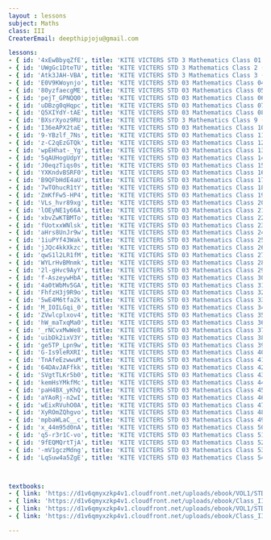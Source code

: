 ```yaml
--- 
layout : lessons 
subject: Maths
class: III
CreaterEmail: deepthipjoju@gmail.com

lessons: 
- { id: '4xEwBbyqZfE', title: 'KITE VICTERS STD 3 Mathematics Class 01 (First Bell-ഫസ്റ്റ് ബെല്‍)' }
- { id: 'UWgGc1DteTU', title: 'KITE VICTERS STD 3 Mathematics Class 2 (First Bell-ഫസ്റ്റ് ബെല്‍)' }
- { id: 'Atk3JAH-VBA', title: 'KITE VICTERS STD 3 Mathematics Class 3 (First Bell-ഫസ്റ്റ് ബെല്‍)' }
- { id: 'E0V9KWoynjo', title: 'KITE VICTERS STD 03 Mathematics Class 04 (First Bell-ഫസ്റ്റ് ബെല്‍)' }
- { id: '80yzfaecgME', title: 'KITE VICTERS STD 03 Mathematics Class 05 (First Bell-ഫസ്റ്റ് ബെല്‍)' }
- { id: 'pejT_GPNQQ0', title: 'KITE VICTERS STD 03 Mathematics Class 06 (First Bell-ഫസ്റ്റ് ബെല്‍)' }
- { id: 'uDBzg0qHqpc', title: 'KITE VICTERS STD 03 Mathematics Class 07 (First Bell-ഫസ്റ്റ് ബെല്‍)' }
- { id: 'Q5XIYdY-tAE', title: 'KITE VICTERS STD 03 Mathematics Class 08 (First Bell-ഫസ്റ്റ് ബെല്‍)' }
- { id: 'BXsrXyoz9RU', title: 'KITE VICTERS STD 3 Mathematics Class 9 (First Bell-ഫസ്റ്റ് ബെല്‍)' }
- { id: 'I36eAPX2taE', title: 'KITE VICTERS STD 03 Mathematics Class 10 (First Bell-ഫസ്റ്റ് ബെല്‍)' }
- { id: '9-YBzlf_7Ns', title: 'KITE VICTERS STD 03 Mathematics Class 11 (First Bell-ഫസ്റ്റ് ബെല്‍)' }
- { id: 'z-C2qEzGTQk', title: 'KITE VICTERS STD 03 Mathematics Class 12 (First Bell-ഫസ്റ്റ് ബെല്‍)' }
- { id: 'wpEHhat-_Yg', title: 'KITE VICTERS STD 03 Mathematics Class 13 (First Bell-ഫസ്റ്റ് ബെല്‍)' }
- { id: '5qAUHogUdpY', title: 'KITE VICTERS STD 03 Mathematics Class 14 (First Bell-ഫസ്റ്റ് ബെല്‍)' }
- { id: 'J0eqzTiqs0s', title: 'KITE VICTERS STD 03 Mathematics Class 15 (First Bell-ഫസ്റ്റ് ബെല്‍)' }
- { id: 'YXKndvBSRF0', title: 'KITE VICTERS STD 03 Mathematics Class 16 (First Bell-ഫസ്റ്റ് ബെല്‍)' }
- { id: 'B9QFbHdE4aU', title: 'KITE VICTERS STD 03 Mathematics Class 17 (First Bell-ഫസ്റ്റ് ബെല്‍)' }
- { id: '7wTOhucR1tY', title: 'KITE VICTERS STD 03 Mathematics Class 18 (First Bell-ഫസ്റ്റ് ബെല്‍)' }
- { id: 'ZmKfFw5-HP4', title: 'KITE VICTERS STD 03 Mathematics Class 19 (First Bell-ഫസ്റ്റ് ബെല്‍)' }
- { id: 'VLs_hvr89xg', title: 'KITE VICTERS STD 03 Mathematics Class 20 (First Bell-ഫസ്റ്റ് ബെല്‍)' }
- { id: 'lOEyNE1y66A', title: 'KITE VICTERS STD 03 Mathematics Class 21 (First Bell-ഫസ്റ്റ് ബെല്‍)' }
- { id: 'xbvZwKTBMTo', title: 'KITE VICTERS STD 03 Mathematics Class 22 (First Bell-ഫസ്റ്റ് ബെല്‍)' }
- { id: 'fUotxxWNlsk', title: 'KITE VICTERS STD 03 Mathematics Class 23 (First Bell-ഫസ്റ്റ് ബെല്‍)' }
- { id: 'aHrs8UnJr9w', title: 'KITE VICTERS STD 03 Mathematics Class 24 (First Bell-ഫസ്റ്റ് ബെല്‍)' }
- { id: '1iuPYf43Wak', title: 'KITE VICTERS STD 03 Mathematics Class 25 (First Bell-ഫസ്റ്റ് ബെല്‍)' }
- { id: 'jJQc4kkXkzc', title: 'KITE VICTERS STD 03 Mathematics Class 26 (First Bell-ഫസ്റ്റ് ബെല്‍)' }
- { id: 'qwS1l2LR1fM', title: 'KITE VICTERS STD 03 Mathematics Class 27 (First Bell-ഫസ്റ്റ് ബെല്‍)' }
- { id: 'WYLrHvBMnmk', title: 'KITE VICTERS STD 03 Mathematics Class 28 (First Bell-ഫസ്റ്റ് ബെല്‍)' }
- { id: '2l-gHvc9AyY', title: 'KITE VICTERS STD 03 Mathematics Class 29 (First Bell-ഫസ്റ്റ് ബെല്‍)' }
- { id: 'f-AszeywHbA', title: 'KITE VICTERS STD 03 Mathematics Class 30 (First Bell-ഫസ്റ്റ് ബെല്‍)' }
- { id: '4a0tWbMv5GA', title: 'KITE VICTERS STD 03 Mathematics Class 31 (First Bell-ഫസ്റ്റ് ബെല്‍)' }
- { id: 'FhfzH3j9R9o', title: 'KITE VICTERS STD 03 Mathematics Class 32 (First Bell-ഫസ്റ്റ് ബെല്‍)' }
- { id: '5wE4M6tfa2k', title: 'KITE VICTERS STD 03 Mathematics Class 33 (First Bell-ഫസ്റ്റ് ബെല്‍)' }
- { id: 'M_IOILGqi_0', title: 'KITE VICTERS STD 03 Mathematics Class 34 (First Bell-ഫസ്റ്റ് ബെല്‍)' }
- { id: 'ZVwlcplxov4', title: 'KITE VICTERS STD 03 Mathematics Class 35 (First Bell-ഫസ്റ്റ് ബെല്‍)' }
- { id: 'hW_maTxqMa0', title: 'KITE VICTERS STD 03 Mathematics Class 36 (First Bell-ഫസ്റ്റ് ബെല്‍)' }
- { id: '_rNCvxMwWe8', title: 'KITE VICTERS STD 03 Mathematics Class 37 (First Bell-ഫസ്റ്റ് ബെല്‍)' }
- { id: 'uibDk2ixV3Y', title: 'KITE VICTERS STD 03 Mathematics Class 38 (First Bell-ഫസ്റ്റ് ബെല്‍)' }
- { id: 'ge5TP_Lpn9w', title: 'KITE VICTERS STD 03 Mathematics Class 39 (First Bell-ഫസ്റ്റ് ബെല്‍)' }
- { id: 'G-Is9leRXRI', title: 'KITE VICTERS STD 03 Mathematics Class 40 (First Bell-ഫസ്റ്റ് ബെല്‍)' }
- { id: 'TnAfeEzwwuM', title: 'KITE VICTERS STD 03 Mathematics Class 41 (First Bell-ഫസ്റ്റ് ബെല്‍)' }
- { id: '64DAvJAFfkk', title: 'KITE VICTERS STD 03 Mathematics Class 42 (First Bell-ഫസ്റ്റ് ബെല്‍)' }
- { id: 'SVgtTLKr5b0', title: 'KITE VICTERS STD 03 Mathematics Class 43 (First Bell-ഫസ്റ്റ് ബെല്‍)' }
- { id: 'kemHsYMkfMc', title: 'KITE VICTERS STD 03 Mathematics Class 44 (First Bell-ഫസ്റ്റ് ബെല്‍)' }
- { id: 'paH4BX_yKhQ', title: 'KITE VICTERS STD 03 Mathematics Class 45 (First Bell-ഫസ്റ്റ് ബെല്‍)' }
- { id: 'aYAoRj-n2wI', title: 'KITE VICTERS STD 03 Mathematics Class 46 (First Bell-ഫസ്റ്റ് ബെല്‍)' }
- { id: 'wEixRVuhO0A', title: 'KITE VICTERS STD 03 Mathematics Class 47 (First Bell-ഫസ്റ്റ് ബെല്‍)' }
- { id: 'XyROmZQhgvo', title: 'KITE VICTERS STD 03 Mathematics Class 48 (First Bell-ഫസ്റ്റ് ബെല്‍)' }
- { id: 'mpbaWLaC__c', title: 'KITE VICTERS STD 03 Mathematics Class 49 (First Bell-ഫസ്റ്റ് ബെല്‍)' }
- { id: 'x_44m95d0nA', title: 'KITE VICTERS STD 03 Mathematics Class 50 (First Bell-ഫസ്റ്റ് ബെല്‍)' }
- { id: 'q5-r3r1C-vo', title: 'KITE VICTERS STD 03 Mathematics Class 51 (First Bell-ഫസ്റ്റ് ബെല്‍)' }
- { id: '9fEQMQrtTjA', title: 'KITE VICTERS STD 03 Mathematics Class 52 (First Bell-ഫസ്റ്റ് ബെല്‍)' }
- { id: '-mV1gczMdng', title: 'KITE VICTERS STD 03 Mathematics Class 53 (First Bell-ഫസ്റ്റ് ബെല്‍)' }
- { id: 'LqSuw4a5ZgE', title: 'KITE VICTERS STD 03 Mathematics Class 54 (First Bell-ഫസ്റ്റ് ബെല്‍)' }



textbooks:
- { link: 'https://d1v6qmyxzkp4v1.cloudfront.net/uploads/ebook/VOL1/STD3/MathsEnglish/MathsEnglish.pdf', title: 'Mathematics Part -1' , medium: 'English' }
- { link: 'https://d1v6qmyxzkp4v1.cloudfront.net/uploads/ebook/Class_III/Maths_Eng_Vol_II/1-63.pdf', title: 'Mathematics Part -2' , medium: 'English' }
- { link: 'https://d1v6qmyxzkp4v1.cloudfront.net/uploads/ebook/VOL1/STD3/MathsMalayalam/MathsMalayalam.pdf', title: 'Mathematics Part -1' , medium: 'Malayalam' }
- { link: 'https://d1v6qmyxzkp4v1.cloudfront.net/uploads/ebook/Class_III/Maths_Malayalam_Vol_II/1-63.pdf', title: 'Mathematics Part -2' , medium: 'Malayalam' }

--- 
```

